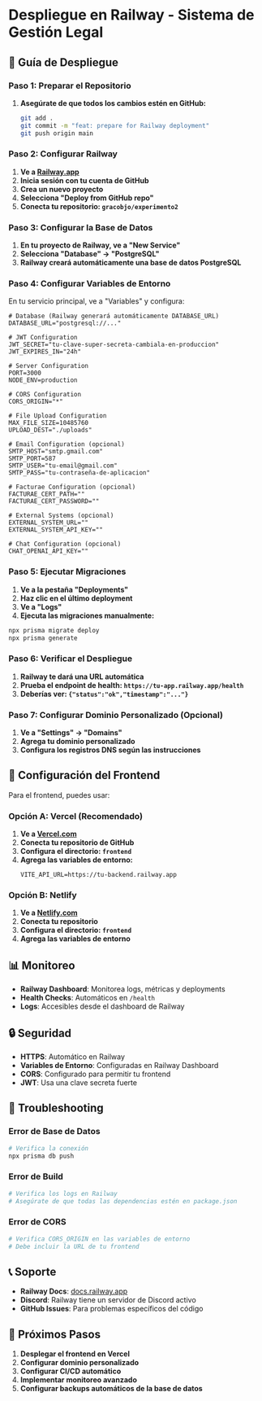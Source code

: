 # Despliegue en Railway - Sistema de Gestión Legal

## 🚀 Guía de Despliegue

### Paso 1: Preparar el Repositorio

1. **Asegúrate de que todos los cambios estén en GitHub:**
   ```bash
   git add .
   git commit -m "feat: prepare for Railway deployment"
   git push origin main
   ```

### Paso 2: Configurar Railway

1. **Ve a [Railway.app](https://railway.app)**
2. **Inicia sesión con tu cuenta de GitHub**
3. **Crea un nuevo proyecto**
4. **Selecciona "Deploy from GitHub repo"**
5. **Conecta tu repositorio: `gracobjo/experimento2`**

### Paso 3: Configurar la Base de Datos

1. **En tu proyecto de Railway, ve a "New Service"**
2. **Selecciona "Database" → "PostgreSQL"**
3. **Railway creará automáticamente una base de datos PostgreSQL**

### Paso 4: Configurar Variables de Entorno

En tu servicio principal, ve a "Variables" y configura:

```env
# Database (Railway generará automáticamente DATABASE_URL)
DATABASE_URL="postgresql://..."

# JWT Configuration
JWT_SECRET="tu-clave-super-secreta-cambiala-en-produccion"
JWT_EXPIRES_IN="24h"

# Server Configuration
PORT=3000
NODE_ENV=production

# CORS Configuration
CORS_ORIGIN="*"

# File Upload Configuration
MAX_FILE_SIZE=10485760
UPLOAD_DEST="./uploads"

# Email Configuration (opcional)
SMTP_HOST="smtp.gmail.com"
SMTP_PORT=587
SMTP_USER="tu-email@gmail.com"
SMTP_PASS="tu-contraseña-de-aplicacion"

# Facturae Configuration (opcional)
FACTURAE_CERT_PATH=""
FACTURAE_CERT_PASSWORD=""

# External Systems (opcional)
EXTERNAL_SYSTEM_URL=""
EXTERNAL_SYSTEM_API_KEY=""

# Chat Configuration (opcional)
CHAT_OPENAI_API_KEY=""
```

### Paso 5: Ejecutar Migraciones

1. **Ve a la pestaña "Deployments"**
2. **Haz clic en el último deployment**
3. **Ve a "Logs"**
4. **Ejecuta las migraciones manualmente:**

```bash
npx prisma migrate deploy
npx prisma generate
```

### Paso 6: Verificar el Despliegue

1. **Railway te dará una URL automática**
2. **Prueba el endpoint de health: `https://tu-app.railway.app/health`**
3. **Deberías ver: `{"status":"ok","timestamp":"..."}`**

### Paso 7: Configurar Dominio Personalizado (Opcional)

1. **Ve a "Settings" → "Domains"**
2. **Agrega tu dominio personalizado**
3. **Configura los registros DNS según las instrucciones**

## 🔧 Configuración del Frontend

Para el frontend, puedes usar:

### Opción A: Vercel (Recomendado)
1. **Ve a [Vercel.com](https://vercel.com)**
2. **Conecta tu repositorio de GitHub**
3. **Configura el directorio: `frontend`**
4. **Agrega las variables de entorno:**
   ```
   VITE_API_URL=https://tu-backend.railway.app
   ```

### Opción B: Netlify
1. **Ve a [Netlify.com](https://netlify.com)**
2. **Conecta tu repositorio**
3. **Configura el directorio: `frontend`**
4. **Agrega las variables de entorno**

## 📊 Monitoreo

- **Railway Dashboard**: Monitorea logs, métricas y deployments
- **Health Checks**: Automáticos en `/health`
- **Logs**: Accesibles desde el dashboard de Railway

## 🔒 Seguridad

- **HTTPS**: Automático en Railway
- **Variables de Entorno**: Configuradas en Railway Dashboard
- **CORS**: Configurado para permitir tu frontend
- **JWT**: Usa una clave secreta fuerte

## 🚨 Troubleshooting

### Error de Base de Datos
```bash
# Verifica la conexión
npx prisma db push
```

### Error de Build
```bash
# Verifica los logs en Railway
# Asegúrate de que todas las dependencias estén en package.json
```

### Error de CORS
```bash
# Verifica CORS_ORIGIN en las variables de entorno
# Debe incluir la URL de tu frontend
```

## 📞 Soporte

- **Railway Docs**: [docs.railway.app](https://docs.railway.app)
- **Discord**: Railway tiene un servidor de Discord activo
- **GitHub Issues**: Para problemas específicos del código

## 🎯 Próximos Pasos

1. **Desplegar el frontend en Vercel**
2. **Configurar dominio personalizado**
3. **Configurar CI/CD automático**
4. **Implementar monitoreo avanzado**
5. **Configurar backups automáticos de la base de datos** 